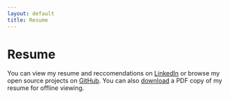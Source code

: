 ```yaml
---
layout: default
title: Resume
---
```


# Resume

You can view my resume and reccomendations on <a href="http://www.linkedin.com/in/mbmccorm" target="_blank">LinkedIn</a> or browse my open source projects on <a href="http://github.com/mbmccormick" target="_blank">GitHub</a>. You can also <a href="matt_mccormick.pdf">download</a> a PDF copy of my resume for offline viewing.

